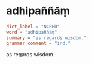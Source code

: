 # adhipaññāṃ

``` toml
dict_label = "NCPED"
word = "adhipaññāṃ"
summary = "as regards wisdom."
grammar_comment = "ind."
```

as regards wisdom.

